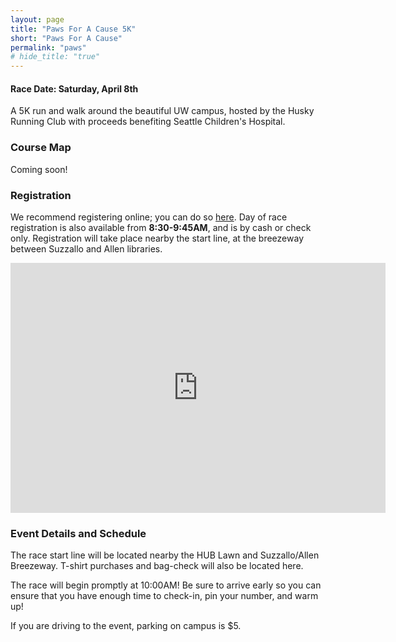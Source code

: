 ```yaml
---
layout: page
title: "Paws For A Cause 5K"
short: "Paws For A Cause"
permalink: "paws"
# hide_title: "true"
---
```



<!-- <img src="{{ site.baseurl }}/assets/paws.png" style="width: 300px; margin-left: auto; margin-right: auto;"> -->

#### **Race Date: Saturday, April 8th**

A 5K run and walk around the beautiful UW campus, hosted by the Husky Running Club with proceeds benefiting Seattle Children's Hospital.

### Course Map

Coming soon!

### Registration

We recommend registering online; you can do so [here](https://www.eventbrite.com/e/paws-for-a-cause-5k-run-walk-tickets-32877464381). Day of race registration is also available from **8:30-9:45AM**, and is by cash or check only. Registration will take place nearby the start line, at the breezeway between Suzzallo and Allen libraries.

<iframe width="600" height="400" frameborder="0" style="border:0" src="https://www.google.com/maps/embed/v1/place?q=place_id:ChIJVVVVRewUkFQRceNi_l_ha2w&key=AIzaSyB9X8oLw0vQrjstY9Ovcn2qT0aMmlXFKFU" allowfullscreen></iframe>
<br>

### Event Details and Schedule

The race start line will be located nearby the HUB Lawn and Suzzallo/Allen Breezeway. T-shirt purchases and bag-check will also be located here.

The race will begin promptly at 10:00AM! Be sure to arrive early so you can ensure that you have enough time to check-in, pin your number, and warm up!

If you are driving to the event, parking on campus is $5.

